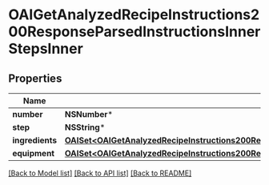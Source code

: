 # OAIGetAnalyzedRecipeInstructions200ResponseParsedInstructionsInnerStepsInner

## Properties
Name | Type | Description | Notes
------------ | ------------- | ------------- | -------------
**number** | **NSNumber*** |  | 
**step** | **NSString*** |  | 
**ingredients** | [**OAISet&lt;OAIGetAnalyzedRecipeInstructions200ResponseParsedInstructionsInnerStepsInnerIngredientsInner&gt;***](OAIGetAnalyzedRecipeInstructions200ResponseParsedInstructionsInnerStepsInnerIngredientsInner.md) |  | [optional] 
**equipment** | [**OAISet&lt;OAIGetAnalyzedRecipeInstructions200ResponseParsedInstructionsInnerStepsInnerIngredientsInner&gt;***](OAIGetAnalyzedRecipeInstructions200ResponseParsedInstructionsInnerStepsInnerIngredientsInner.md) |  | [optional] 

[[Back to Model list]](../README.md#documentation-for-models) [[Back to API list]](../README.md#documentation-for-api-endpoints) [[Back to README]](../README.md)


